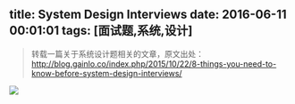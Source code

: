 title: System Design Interviews
date: 2016-06-11 00:01:01
tags: [面试题,系统,设计]
---
> 转载一篇关于系统设计题相关的文章，原文出处：http://blog.gainlo.co/index.php/2015/10/22/8-things-you-need-to-know-before-system-design-interviews/
<!-- more -->
![](http://7xi91i.com1.z0.glb.clouddn.com/2016%E5%8D%9A%E5%AE%A2FireShot%20Capture%2014%20-%208%20Things%20You%20Need%20to%20Know%20Before%20a%20Sys_%20-%20http___blog.gainlo.co_index.php_20.png)


